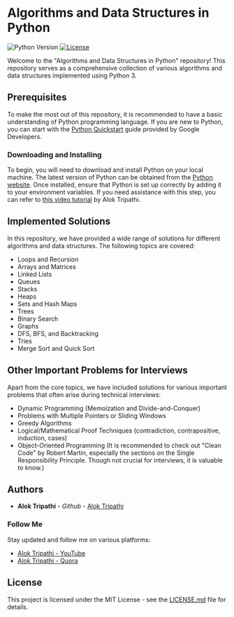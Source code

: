 # Algorithms and Data Structures in Python

![Python Version](https://img.shields.io/badge/python-3.x-blue.svg) [![License](https://img.shields.io/badge/license-MIT-brightgreen.svg)](https://github.com/gnsalok/algo-ds-python/blob/main/LICENSE)

Welcome to the "Algorithms and Data Structures in Python" repository! This repository serves as a comprehensive collection of various algorithms and data structures implemented using Python 3.

## Prerequisites

To make the most out of this repository, it is recommended to have a basic understanding of Python programming language. If you are new to Python, you can start with the [Python Quickstart](https://developers.google.com/edu/python/introduction) guide provided by Google Developers.

### Downloading and Installing

To begin, you will need to download and install Python on your local machine. The latest version of Python can be obtained from the [Python website](https://www.python.org/downloads/). Once installed, ensure that Python is set up correctly by adding it to your environment variables. If you need assistance with this step, you can refer to [this video tutorial](https://www.youtube.com/watch?v=1jyOHCTgWpg) by Alok Tripathi.

## Implemented Solutions

In this repository, we have provided a wide range of solutions for different algorithms and data structures. The following topics are covered:

* Loops and Recursion
* Arrays and Matrices
* Linked Lists
* Queues
* Stacks
* Heaps
* Sets and Hash Maps
* Trees
* Binary Search
* Graphs
* DFS, BFS, and Backtracking
* Tries
* Merge Sort and Quick Sort

## Other Important Problems for Interviews

Apart from the core topics, we have included solutions for various important problems that often arise during technical interviews:

* Dynamic Programming (Memoization and Divide-and-Conquer)
* Problems with Multiple Pointers or Sliding Windows
* Greedy Algorithms
* Logical/Mathematical Proof Techniques (contradiction, contrapositive, induction, cases)
* Object-Oriented Programming (It is recommended to check out "Clean Code" by Robert Martin, especially the sections on the Single Responsibility Principle. Though not crucial for interviews, it is valuable to know.)

## Authors

* **Alok Tripathi** - *Github* - [Alok Tripathi](https://github.com/gnsalok)

### Follow Me

Stay updated and follow me on various platforms:

* [Alok Tripathi - YouTube](https://www.youtube.com/channel/UCkSvvRVme7nqWIIsshg5kfg?view_as=subscriber)
* [Alok Tripathi - Quora](https://www.quora.com/profile/Alok-Tripathi-42)

## License

This project is licensed under the MIT License - see the [LICENSE.md](LICENSE.md) file for details.